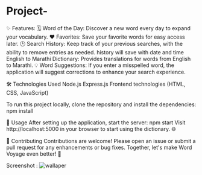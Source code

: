 # Project-
✨ Features: 
🗓️ Word of the Day: Discover a new word every day to expand your vocabulary.
❤️ Favorites: Save your favorite words for easy access later.
🕒 Search History: Keep track of your previous searches, with the ability to remove entries as needed. history will save with date and time
 English to Marathi Dictionary: Provides translations for words from English to Marathi.
💡 Word Suggestions: If you enter a misspelled word, the application will suggest corrections to enhance your search experience.

🛠️ Technologies Used
Node.js
Express.js
Frontend technologies (HTML, CSS, JavaScript)

To run this project locally, clone the repository and install the dependencies:
npm install

🚀 Usage
After setting up the application, start the server:
npm start
Visit http://localhost:5000 in your browser to start using the dictionary. 🌐

🤝 Contributing
Contributions are welcome! Please open an issue or submit a pull request for any enhancements or bug fixes. Together, let's make Word Voyage even better! 🎉

Screenshot :
![wallaper](./images/logo.png)

